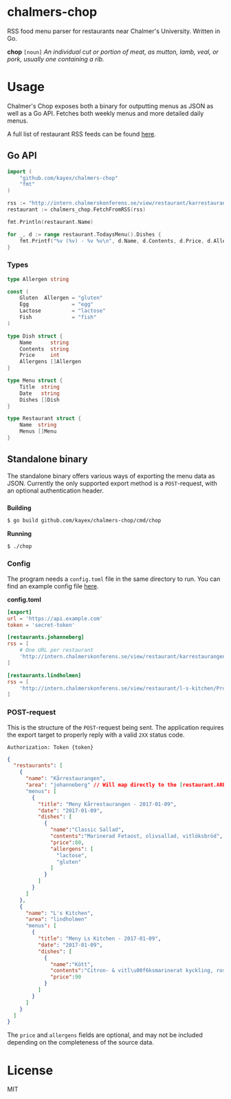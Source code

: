 # chalmers-chop
RSS food menu parser for restaurants near Chalmer's University. Written in Go.

**chop** `[noun]` *An individual cut or portion of meat, as mutton, lamb, veal, or pork, usually one containing a rib.*

# Usage
Chalmer's Chop exposes both a binary for outputting menus as JSON as well as a Go API. Fetches both weekly menus and more detailed daily menus.

A full list of restaurant RSS feeds can be found [here](http://chalmerskonferens.se/en/rss-2/).

## Go API
```go
import (
	"github.com/kayex/chalmers-chop"
	"fmt"
)

rss := "http://intern.chalmerskonferens.se/view/restaurant/karrestaurangen/Veckomeny.rss"
restaurant := chalmers_chop.FetchFromRSS(rss)

fmt.Println(restaurant.Name)

for _, d := range restaurant.TodaysMenu().Dishes {
	fmt.Printf("%v (%v) - %v %v\n", d.Name, d.Contents, d.Price, d.Allergens)
}
```

### Types
```go
type Allergen string

const (
	Gluten  Allergen = "gluten"
	Egg              = "egg"
	Lactose          = "lactose"
	Fish             = "fish"
)

type Dish struct {
	Name      string
	Contents  string
	Price     int
	Allergens []Allergen
}

type Menu struct {
	Title  string
	Date   string
	Dishes []Dish
}

type Restaurant struct {
	Name  string
	Menus []Menu
}

```

## Standalone binary
The standalone binary offers various ways of exporting the menu data as JSON. Currently the only supported export method is a `POST`-request, with an optional authentication header.

###
**Building**
```bash
$ go build github.com/kayex/chalmers-chop/cmd/chop
```

**Running**
```bash
$ ./chop
```

### Config
The program needs a `config.toml` file in the same directory to run. You can find an example config file [here](https://github.com/kayex/chalmers-chop/blob/master/config.toml.example).

**config.toml**
```toml
[export]
url = 'https://api.example.com'
token = 'secret-token'

[restaurants.johanneberg]
rss = [
    # One URL per restaurant
    'http://intern.chalmerskonferens.se/view/restaurant/karrestaurangen/Veckomeny.rss'
]

[restaurants.lindholmen]
rss = [
    'http://intern.chalmerskonferens.se/view/restaurant/l-s-kitchen/Projektor.rss'
]
```

### POST-request
This is the structure of the `POST`-request being sent. The application requires the export target to properly reply with a valid `2XX` status code.

```http
Authorization: Token {token}
```

```json
{
  "restaurants": [
    {
      "name": "Kårrestaurangen",
      "area": "johanneberg" // Will map directly to the [restaurant.AREA] value in config
      "menus": [
        {
          "title": "Meny Kårrestaurangen - 2017-01-09",
          "date": "2017-01-09",
          "dishes": [
            {  
              "name":"Classic Sallad",
              "contents":"Marinerad Fetaost, olivsallad, vitlöksbröd",
              "price":80,
              "allergens": [  
                "lactose",
                "gluten"
              ]
            }
          ]
        }
      ]
    },
    {
      "name": "L's Kitchen",
      "area": "lindholmen"
      "menus": [
        {
          "title": "Meny Ls Kitchen - 2017-01-09",
          "date": "2017-01-09",
          "dishes": [
            {  
              "name":"Kött",
              "contents":"Citron- & vitl\u00f6ksmarinerat kyckling, rostade rotfrukter, timjanssky",
              "price":90
            }
          ]
        }
      ]
    }
  ]
}
```
The `price` and `allergens` fields are optional, and may not be included depending on the completeness of the source data.

# License
MIT
